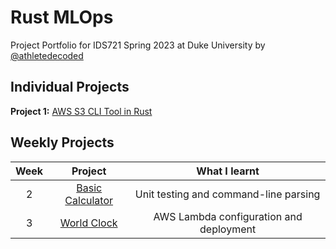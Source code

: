 # Rust MLOps

Project Portfolio for IDS721 Spring 2023 at Duke University by [@athletedecoded](https://github.com/athletedecoded)
## Individual Projects

**Project 1:** [AWS S3 CLI Tool in Rust](https://github.com/athletedecoded/rust-s3-cli)

## Weekly Projects

| Week  | Project                            | What I learnt                         |
|:---:  |:-------------:                      |:----:                                 |
| 2     | [Basic Calculator](./calculator)   | Unit testing and command-line parsing |
| 3     | [World Clock](./worldclock)   | AWS Lambda configuration and deployment |
